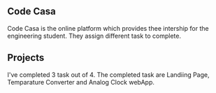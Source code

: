 ## Code Casa
Code Casa is the online platform which provides thee intership for the engineering student. They assign different task to complete.

## Projects
I've completed 3 task out of 4. The completed task are Landiing Page, Temparature Converter and Analog Clock webApp. 
